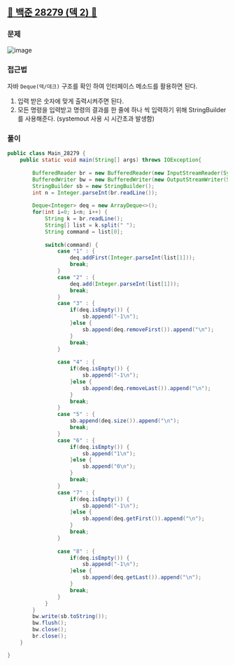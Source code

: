 ##   <a href="https://www.acmicpc.net/problem/28279">📖 백준 28279 (덱 2) 📖</a>

### 문제

![image](https://github.com/user-attachments/assets/e9ec1d03-a8c0-4895-b10e-51a543fae34b)

### 접근법

자바 `Deque(덱/데크)` 구조를 확인 하여 인터페이스 메소드를 활용하면 된다.<br>
1. 입력 받은 숫자에 맞게 출력시켜주면 된다.
2. 모든 명령을 입력받고 명령의 결과를 한 줄에 하나 씩 입력하기 위해 StringBuilder를 사용해준다.
    (systemout 사용 시 시간초과 발생함)

### 풀이

```java
public class Main_28279 {
	public static void main(String[] args) throws IOException{
		
		BufferedReader br = new BufferedReader(new InputStreamReader(System.in));
		BufferedWriter bw = new BufferedWriter(new OutputStreamWriter(System.out));
		StringBuilder sb = new StringBuilder();
		int n = Integer.parseInt(br.readLine());
		
		Deque<Integer> deq = new ArrayDeque<>();
		for(int i=0; i<n; i++) {
			String k = br.readLine();
			String[] list = k.split(" ");
			String command = list[0];
		
			switch(command) {
				case "1" : {
					deq.addFirst(Integer.parseInt(list[1]));
					break;
				}
				case "2" : {
					deq.add(Integer.parseInt(list[1]));
					break;
				}
				case "3" : {
					if(deq.isEmpty()) {
						sb.append("-1\n");
					}else {
						sb.append(deq.removeFirst()).append("\n");
					}
					break;
				}
				
				case "4" : {
					if(deq.isEmpty()) {
						sb.append("-1\n");
					}else {
						sb.append(deq.removeLast()).append("\n");
					}
					break;
				}
				case "5" : {
					sb.append(deq.size()).append("\n");
					break;
				}
				case "6" : {
					if(deq.isEmpty()) {
						sb.append("1\n");
					}else {
						sb.append("0\n");
					}
					break;
				}
				case "7" : {
					if(deq.isEmpty()) {
						sb.append("-1\n");
					}else {
						sb.append(deq.getFirst()).append("\n");
					}
					break;
				}
				
				case "8" : {
					if(deq.isEmpty()) {
						sb.append("-1\n");
					}else {
						sb.append(deq.getLast()).append("\n");
					}
					break;
				}
			}
		}
		bw.write(sb.toString());
        bw.flush();
        bw.close();
        br.close();
	}

}
```
